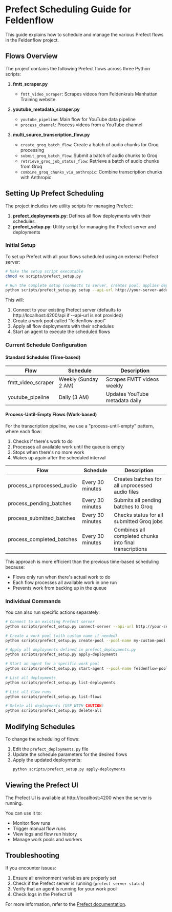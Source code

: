# Prefect Scheduling Guide for Feldenflow

This guide explains how to schedule and manage the various Prefect flows in the Feldenflow project.

## Flows Overview

The project contains the following Prefect flows across three Python scripts:

1. **fmtt_scraper.py**
   - `fmtt_video_scraper`: Scrapes videos from Feldenkrais Manhattan Training website

2. **youtube_metadata_scraper.py**
   - `youtube_pipeline`: Main flow for YouTube data pipeline
   - `process_channel`: Process videos from a YouTube channel

3. **multi_source_transcription_flow.py**
   - `create_groq_batch_flow`: Create a batch of audio chunks for Groq processing
   - `submit_groq_batch_flow`: Submit a batch of audio chunks to Groq
   - `retrieve_groq_job_status_flow`: Retrieve a batch of audio chunks from Groq
   - `combine_groq_chunks_via_anthropic`: Combine transcription chunks with Anthropic

## Setting Up Prefect Scheduling

The project includes two utility scripts for managing Prefect:

1. **prefect_deployments.py**: Defines all flow deployments with their schedules
2. **prefect_setup.py**: Utility script for managing the Prefect server and deployments

### Initial Setup

To set up Prefect with all your flows scheduled using an external Prefect server:

```bash
# Make the setup script executable
chmod +x scripts/prefect_setup.py

# Run the complete setup (connects to server, creates pool, applies deployments, starts agent)
python scripts/prefect_setup.py setup --api-url http://your-server-address:4200/api
```

This will:
1. Connect to your existing Prefect server (defaults to http://localhost:4200/api if --api-url is not provided)
2. Create a work pool called "feldenflow-pool"
3. Apply all flow deployments with their schedules
4. Start an agent to execute the scheduled flows

### Current Schedule Configuration

#### Standard Schedules (Time-based)

| Flow | Schedule | Description |
|------|----------|-------------|
| fmtt_video_scraper | Weekly (Sunday 2 AM) | Scrapes FMTT videos weekly |
| youtube_pipeline | Daily (3 AM) | Updates YouTube metadata daily |

#### Process-Until-Empty Flows (Work-based)

For the transcription pipeline, we use a "process-until-empty" pattern, where each flow:
1. Checks if there's work to do
2. Processes all available work until the queue is empty
3. Stops when there's no more work
4. Wakes up again after the scheduled interval

| Flow | Schedule | Description |
|------|----------|-------------|
| process_unprocessed_audio | Every 30 minutes | Creates batches for all unprocessed audio files |
| process_pending_batches | Every 30 minutes | Submits all pending batches to Groq |
| process_submitted_batches | Every 30 minutes | Checks status for all submitted Groq jobs |
| process_completed_batches | Every 30 minutes | Combines all completed chunks into final transcriptions |

This approach is more efficient than the previous time-based scheduling because:
- Flows only run when there's actual work to do
- Each flow processes all available work in one run
- Prevents work from backing up in the queue

### Individual Commands

You can also run specific actions separately:

```bash
# Connect to an existing Prefect server
python scripts/prefect_setup.py connect-server --api-url http://your-server-address:4200/api

# Create a work pool (with custom name if needed)
python scripts/prefect_setup.py create-pool --pool-name my-custom-pool

# Apply all deployments defined in prefect_deployments.py
python scripts/prefect_setup.py apply-deployments

# Start an agent for a specific work pool
python scripts/prefect_setup.py start-agent --pool-name feldenflow-pool

# List all deployments
python scripts/prefect_setup.py list-deployments

# List all flow runs
python scripts/prefect_setup.py list-flows

# Delete all deployments (USE WITH CAUTION)
python scripts/prefect_setup.py delete-all
```

## Modifying Schedules

To change the scheduling of flows:

1. Edit the `prefect_deployments.py` file
2. Update the schedule parameters for the desired flows
3. Apply the updated deployments:
   ```bash
   python scripts/prefect_setup.py apply-deployments
   ```

## Viewing the Prefect UI

The Prefect UI is available at http://localhost:4200 when the server is running.

You can use it to:
- Monitor flow runs
- Trigger manual flow runs
- View logs and flow run history
- Manage work pools and workers

## Troubleshooting

If you encounter issues:

1. Ensure all environment variables are properly set
2. Check if the Prefect server is running (`prefect server status`)
3. Verify that an agent is running for your work pool
4. Check logs in the Prefect UI

For more information, refer to the [Prefect documentation](https://docs.prefect.io/).